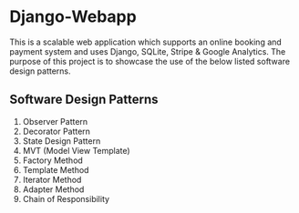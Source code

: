# Django-Webapp
This is a scalable web application which supports an online booking and payment system and uses Django, SQLite, Stripe &amp; Google Analytics. The purpose of this project is to showcase the use of the below listed software design patterns. 

Software Design Patterns
-------------------------
1. Observer Pattern
2. Decorator Pattern
3. State Design Pattern 
4. MVT (Model View Template)
5. Factory Method 
6. Template Method
7. Iterator Method 
8. Adapter Method
9. Chain of Responsibility
